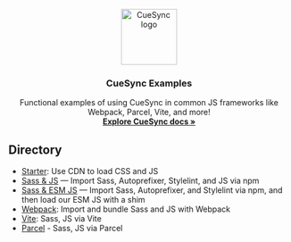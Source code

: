 <p align="center">
  <a href="https://cuesync.github.io/">
    <img src="https://cuesync.github.io/assets/images/CueSyncLogo.png" alt="CueSync logo" width="100" height="100">
  </a>
</p>

<h3 align="center">CueSync Examples</h3>

<p align="center">
  Functional examples of using CueSync in common JS frameworks like Webpack, Parcel, Vite, and more!
  <br>
  <a href="https://cuesync.github.io/"><strong>Explore CueSync docs »</strong></a>
</p>

## Directory

- [Starter](/2.0/starter/): Use CDN to load CSS and JS
- [Sass & JS](/2.0/sass-js/) — Import Sass, Autoprefixer, Stylelint, and JS via npm
- [Sass & ESM JS](/2.0/sass-js-esm/) — Import Sass, Autoprefixer, and Stylelint via npm, and then load our ESM JS with a shim
- [Webpack](/2.0/webpack/): Import and bundle Sass and JS with Webpack
- [Vite](/2.0/vite/): Sass, JS via Vite
- [Parcel](/2.0/parcel/) - Sass, JS via Parcel
